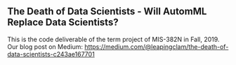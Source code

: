 ## The Death of Data Scientists - Will AutomML Replace Data Scientists?

This is the code deliverable of the term project of MIS-382N in Fall, 2019. 
Our blog post on Medium: https://medium.com/@leapingclam/the-death-of-data-scientists-c243ae167701
